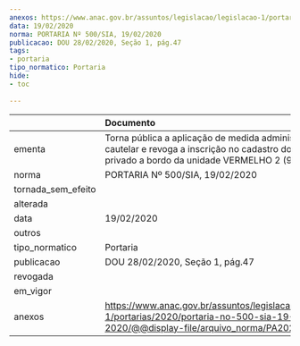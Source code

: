 ```yaml
---
anexos: https://www.anac.gov.br/assuntos/legislacao/legislacao-1/portarias/2020/portaria-no-500-sia-19-02-2020/@@display-file/arquivo_norma/PA2020-0500.pdf
data: 19/02/2020
norma: PORTARIA Nº 500/SIA, 19/02/2020
publicacao: DOU 28/02/2020, Seção 1, pág.47
tags:
- portaria
tipo_normatico: Portaria
hide: 
- toc 
 
---
```


|                    | Documento                                                                                                                                               |
|:-------------------|:--------------------------------------------------------------------------------------------------------------------------------------------------------|
| ementa             | Torna pública a aplicação de medida administrativa cautelar e revoga a inscrição no cadastro do heliponto privado a bordo da unidade VERMELHO 2 (9PVM). |
| norma              | PORTARIA Nº 500/SIA, 19/02/2020                                                                                                                         |
| tornada_sem_efeito |                                                                                                                                                         |
| alterada           |                                                                                                                                                         |
| data               | 19/02/2020                                                                                                                                              |
| outros             |                                                                                                                                                         |
| tipo_normatico     | Portaria                                                                                                                                                |
| publicacao         | DOU 28/02/2020, Seção 1, pág.47                                                                                                                         |
| revogada           |                                                                                                                                                         |
| em_vigor           |                                                                                                                                                         |
| anexos             | https://www.anac.gov.br/assuntos/legislacao/legislacao-1/portarias/2020/portaria-no-500-sia-19-02-2020/@@display-file/arquivo_norma/PA2020-0500.pdf     |